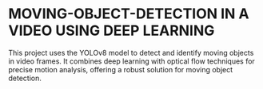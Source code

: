 # MOVING-OBJECT-DETECTION IN A VIDEO USING DEEP LEARNING
This project uses the YOLOv8 model to detect and identify moving objects in video frames. It combines deep learning with optical flow techniques for precise motion analysis, offering a robust solution for moving object detection.
